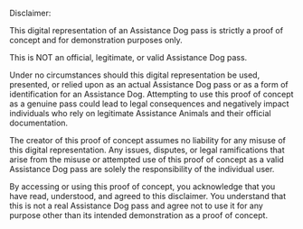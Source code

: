 Disclaimer:

This digital representation of an Assistance Dog pass is strictly a proof of concept and for demonstration purposes only.

This is NOT an official, legitimate, or valid Assistance Dog pass.

Under no circumstances should this digital representation be used, presented, or relied upon as an actual Assistance Dog pass or as a form of identification for an Assistance Dog. Attempting to use this proof of concept as a genuine pass could lead to legal consequences and negatively impact individuals who rely on legitimate Assistance Animals and their official documentation.

The creator of this proof of concept assumes no liability for any misuse of this digital representation. Any issues, disputes, or legal ramifications that arise from the misuse or attempted use of this proof of concept as a valid Assistance Dog pass are solely the responsibility of the individual user.

By accessing or using this proof of concept, you acknowledge that you have read, understood, and agreed to this disclaimer. You understand that this is not a real Assistance Dog pass and agree not to use it for any purpose other than its intended demonstration as a proof of concept.
